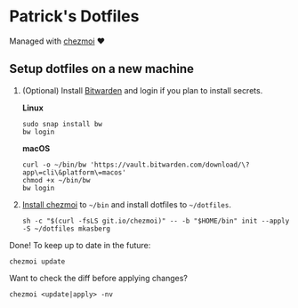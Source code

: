 # Patrick's Dotfiles

Managed with [chezmoi](https://www.chezmoi.io) ❤️

## Setup dotfiles on a new machine

  1. (Optional) Install [Bitwarden](https://bitwarden.com/) and login if you plan to install secrets.

     **Linux**
     ```
     sudo snap install bw
     bw login
     ```

     **macOS**
     ```
     curl -o ~/bin/bw 'https://vault.bitwarden.com/download/\?app\=cli\&platform\=macos'
     chmod +x ~/bin/bw
     bw login
     ```

  2. [Install chezmoi](https://www.chezmoi.io/docs/install/) to `~/bin` and
     install dotfiles to `~/dotfiles`.
     ```
     sh -c "$(curl -fsLS git.io/chezmoi)" -- -b "$HOME/bin" init --apply -S ~/dotfiles mkasberg
     ```

Done! To keep up to date in the future:

    chezmoi update

Want to check the diff before applying changes?

    chezmoi <update|apply> -nv

